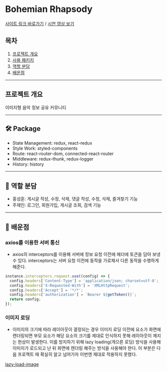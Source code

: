 # Bohemian Rhapsody

[사이트 링크 바로가기](http://bohemianrhapsody.shop/) / [시연 영상 보기](https://www.youtube.com/watch?v=lUjD6D7hPKA&feature=youtu.be)

## 목차

1. [프로젝트 개요](#프로젝트-개요)
2. [사용 패키지](#-package)
3. [역할 분담](#-역할-분담)
4. [배운점](#-배운점)

***

## 프로젝트 개요

이미지형 음악 정보 공유 커뮤니티

***

## 🛠 Package

- State Management: redux, react-redux
- Style Work: styled-components
- Route: react-router-dom, connected-react-router
- Middleware: redux-thunk, redux-logger
- History: history

***

## 💪 역할 분담

- 홍성훈: 게시글 작성, 수정, 삭제, 댓글 작성, 수정, 삭제, 즐겨찾기 기능
- 주재인: 로그인, 회원가입, 게시글 조회, 검색 기능

***

## 🔎 배운점

### axios를 이용한 서버 통신

- axios의 interceptors를 이용해 서버에 정보 요청 이전에 헤더에 토큰을 담아 보냉 수 있다. interceptors는 서버 요청 이전에 동작을 가로채서 다른 동작을 수행하게 해준다.

```javascript
instance.interceptors.request.use((config) => {
  config.headers['Content-Type'] = 'application/json; charset=utf-8';
  config.headers['X-Requested-With'] = 'XMLHttpRequest';
  config.headers['Accept'] = '*/*';
  config.headers['authorization'] = `Bearer ${getToken()}`;
  return config;
});
```

### 이미지 로딩

- 이미지의 크기에 따라 레이아웃이 결정되는 경우 이미지 로딩 이전에 요소가 화면에 렌더링되면 부모 요소가 해당 요소의 크기를 제대로 인식하지 못해 레이아웃이 깨지는 현상이 발생한다. 이를 방지하기 위해 lazy loading(게으른 로딩) 방식을 사용해 이미지가 로드되고 난 뒤 화면에 렌더링 해주는 방식을 사용해야 한다. 이 부분은 다음 프로젝트 때 확실히 알고 넘어가자 이번엔 제대로 적용하지 못했다.

[lazy-load-image](https://www.npmjs.com/package/react-lazy-load-image-component)


